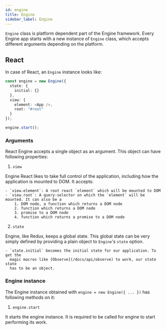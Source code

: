 ```yaml
---
id: engine
title: Engine
sidebar_label: Engine
---
```


`Engine` class is platform dependent part of the Engine framework. Every Engine
app starts with a new instance of `Engine` class, which accepts different
arguments depending on the platform.

## React

In case of React, an `Engine` instance looks like:

```ts
const engine = new Engine({
  state: {
    initial: {}
  },
  view: {
    element: <App />,
    root: "#root"
  }
});

engine.start();
```

### Arguments

React Engine accepts a single object as an argument. This object can have
following properties:

1. `view`

  Engine React likes to take full control of the application, including how the
  application is mounted to DOM. It accepts:

    - `view.element`: A root react `element` which will be mounted to DOM
    - `view.root`: A query-selector on which the `element` will be mounted. It can also be a
        1. DOM node, a function which returns a DOM node
        2. function which returns a DOM node
        3. promise to a DOM node
        4. function which returns a promise to a DOM node

2. `state`

  Engine, like Redux, keeps a global state. This global state can be very simply
  defined by providing a plain object to `Engine`'s `state` option.

    - `state.initial` becomes the initial state for our application. To get the
      magic macros like [Observe](/docs/api/observe) to work, our state state
      has to be an object.

### Engine instance

The Engine instance obtained with `engine = new Engine({ ... })` has following methods on it:

1. `engine.start`

  It starts the engine instance. It is required to be called for engine to start
  performing its work.
